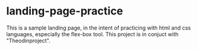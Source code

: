 # landing-page-practice
This is a sample landing page, in the intent of practicing with html and css languages, especially the flex-box tool. This project is in conjuct with "Theodinproject".

